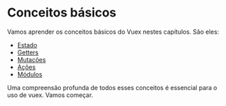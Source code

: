 # Conceitos básicos

Vamos aprender os conceitos básicos do Vuex nestes capítulos. São eles:
  - [Estado](state.md)
  - [Getters](getters.md)
  - [Mutações](mutations.md)
  - [Ações](actions.md)
  - [Módulos](modules.md)

Uma compreensão profunda de todos esses conceitos é essencial para o uso de vuex.
Vamos começar.

